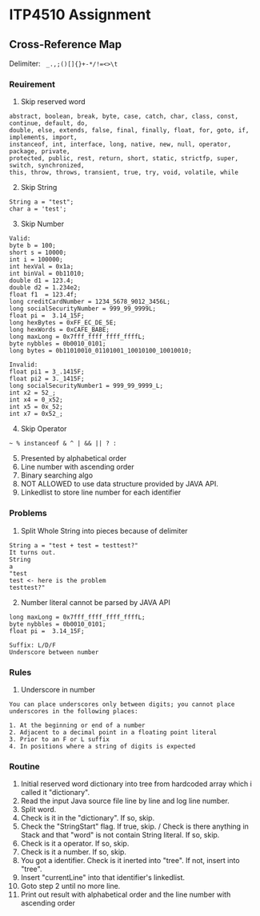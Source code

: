 # ITP4510 Assignment
## Cross-Reference Map
Delimiter: ``` _.,;()[]{}+-*/!=<>\t```

### Reuirement
1. Skip reserved word
```
abstract, boolean, break, byte, case, catch, char, class, const, continue, default, do,
double, else, extends, false, final, finally, float, for, goto, if, implements, import,
instanceof, int, interface, long, native, new, null, operator, package, private,
protected, public, rest, return, short, static, strictfp, super, switch, synchronized,
this, throw, throws, transient, true, try, void, volatile, while 
```
2. Skip String
```
String a = "test";
char a = 'test';

```
3. Skip Number
```
Valid: 
byte b = 100;
short s = 10000;
int i = 100000;
int hexVal = 0x1a;
int binVal = 0b11010;
double d1 = 123.4;
double d2 = 1.234e2;
float f1  = 123.4f;
long creditCardNumber = 1234_5678_9012_3456L;
long socialSecurityNumber = 999_99_9999L;
float pi =  3.14_15F;
long hexBytes = 0xFF_EC_DE_5E;
long hexWords = 0xCAFE_BABE;
long maxLong = 0x7fff_ffff_ffff_ffffL;
byte nybbles = 0b0010_0101;
long bytes = 0b11010010_01101001_10010100_10010010;

Invalid:
float pi1 = 3_.1415F;
float pi2 = 3._1415F;
long socialSecurityNumber1 = 999_99_9999_L;
int x2 = 52_;
int x4 = 0_x52;
int x5 = 0x_52;
int x7 = 0x52_;
```
4. Skip Operator
```
~ % instanceof & ^ | && || ? :
```
5. Presented by alphabetical order
6. Line number with ascending order
7. Binary searching algo
8. NOT ALLOWED to use data structure provided by JAVA API.
9. Linkedlist to store line number for each identifier

### Problems
1. Split Whole String into pieces because of delimiter
```
String a = "test + test = testtest?"
It turns out.
String
a
"test 
test <- here is the problem
testtest?"
```
2. Number literal cannot be parsed by JAVA API
```
long maxLong = 0x7fff_ffff_ffff_ffffL;
byte nybbles = 0b0010_0101;
float pi =  3.14_15F;

Suffix: L/D/F
Underscore between number
```

### Rules
1. Underscore in number
```
You can place underscores only between digits; you cannot place underscores in the following places:

1. At the beginning or end of a number
2. Adjacent to a decimal point in a floating point literal
3. Prior to an F or L suffix
4. In positions where a string of digits is expected
```

### Routine
1. Initial reserved word dictionary into tree from hardcoded array which i called it "dictionary".
2. Read the input Java source file line by line and log line number.
3. Split word.
4. Check is it in the "dictionary". If so, skip.
5. Check the "StringStart" flag. If true, skip. / Check is there anything in Stack and that "word" is not contain String literal. If so, skip.
6. Check is it a operator. If so, skip.
7. Check is it a number. If so, skip.
8. You got a identifier. Check is it inerted into "tree". If not, insert into "tree".
9. Insert "currentLine" into that identifier's linkedlist.
10. Goto step 2 until no more line.
11. Print out result with alphabetical order and the line number with ascending order
